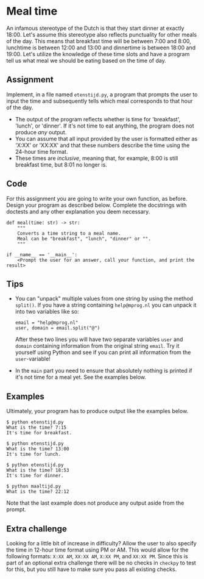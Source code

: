 # Meal time

An infamous stereotype of the Dutch is that they start dinner at exactly 18:00. Let's assume this stereotype also reflects punctuality for other meals of the day. This means that breakfast time will be between 7:00 and 8:00, lunchtime is between 12:00 and 13:00 and dinnertime is between 18:00 and 19:00.
Let's utilize the knowledge of these time slots and have a program tell us what meal we should be eating based on the time of day.

## Assignment

Implement, in a file named `etenstijd.py`, a program that prompts the user to input the time and subsequently tells which meal corresponds to that hour of the day.

* The output of the program reflects whether is time for 'breakfast', 'lunch', or 'dinner'. If it's not time to eat anything, the program does not produce *any* output.
* You can assume that all input provided by the user is formatted either as 'X:XX' or 'XX:XX' and that these numbers describe the time using the 24-hour time format.
* These times are *inclusive*, meaning that, for example, 8:00 is still breakfast time, but 8:01 no longer is.

## Code

For this assignment you are going to write your own function, as before. Design your program as described below. Complete the docstrings with doctests and any other explanation you deem necessary.

    def meal(time: str) -> str:
        """
        Converts a time string to a meal name.
        Meal can be "breakfast", "lunch", "dinner" or "".
        """

    if __name__ == '__main__':
        <Prompt the user for an answer, call your function, and print the result>

## Tips

*   You can "unpack" multiple values from one string by using the method `split()`. If you have a string containing `help@mprog.nl` you can unpack it into two variables like so:

        email = "help@mprog.nl"
        user, domain = email.split("@")

    After these two lines you will have two separate variables `user` and `domain` containing information from the original string `email`. Try it yourself using Python and see if you can print all information from the `user`-variable!

*   In the `main` part you need to ensure that absolutely nothing is printed if it's not time for a meal yet. See the examples below.

## Examples

Ultimately, your program has to produce output like the examples below.

    $ python etenstijd.py
    What is the time? 7:15
    It's time for breakfast.

    $ python etenstijd.py
    What is the time? 13:00
    It's time for lunch.

    $ python etenstijd.py
    What is the time? 18:53
    It's time for dinner.

    $ python maaltijd.py
    What is the time? 22:12

Note that the last example does not produce any output aside from the prompt.

## Extra challenge

Looking for a little bit of increase in difficulty? Allow the user to also specify the time in 12-hour time format using PM or AM. This would allow for the following formats: `X:XX AM`, `XX:XX AM`, `X:XX PM`, and `XX:XX PM`. Since this is part of an optional extra challenge there will be no checks in `checkpy` to test for this, but you still have to make sure you pass all existing checks.
